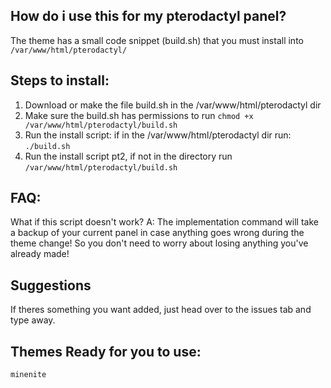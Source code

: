 
## How do i use this for my pterodactyl panel?
The theme has a small code snippet (build.sh) that you must install into `/var/www/html/pterodactyl/`

## Steps to install:
1. Download or make the file build.sh in the /var/www/html/pterodactyl dir
2. Make sure the build.sh has permissions to run `chmod +x /var/www/html/pterodactyl/build.sh`
3. Run the install script: if in the /var/www/html/pterodactyl dir run: `./build.sh`
4. Run the install script pt2, if not in the directory run `/var/www/html/pterodactyl/build.sh`

## FAQ:
What if this script doesn't work? A:
The implementation command will take a backup of your current panel in case anything goes wrong during the theme change! So you don't need to worry about losing anything you've already made!



## Suggestions
If theres something you want added, just head over to the issues tab and type away.

## Themes Ready for you to use:
`minenite`
